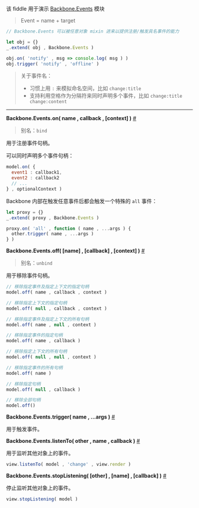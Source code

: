 该 fiddle 用于演示 [Backbone.Events](http://backbonejs.org/#Events) 模块

> Event = name + target

```js
// Backbone.Events 可以被任意对象 mixin 进来以提供注册/触发具名事件的能力

let obj = {}
_.extend( obj , Backbone.Events )

obj.on( 'notify' , msg => console.log( msg ) )
obj.trigger( 'notify' , 'offline' )
```

> 关于事件名：
> - 习惯上用 `:` 来模拟命名空间，比如 `change:title`
> - 支持利用空格作为分隔符来同时声明多个事件，比如 `change:title change:content`

---

__Backbone.Events.on( name , callback , [context] )__ [#](http://backbonejs.org/#Events-on)

> 别名：`bind`

用于注册事件句柄。

可以同时声明多个事件句柄：

```js
model.on( {
  event1 : callback1,
  event2 : callback2
  // ...
} , optionalContext )
```

Backbone 内部在触发任意事件后都会触发一个特殊的 `all` 事件：

```js
let proxy = {}
_.extend( proxy , Backbone.Events )

proxy.on( 'all' , function ( name , ...args ) {
  other.trigger( name , ...args )
} )
```

__Backbone.Events.off( [name] , [callback] , [context] )__ [#](http://backbonejs.org/#Events-off)

> 别名：`unbind`

用于移除事件句柄。

```js
// 移除指定事件及指定上下文的指定句柄
model.off( name , callback , context )

// 移除指定上下文的指定句柄
model.off( null , callback , context )

// 移除指定事件及指定上下文的所有句柄
model.off( name , null , context )

// 移除指定事件的指定句柄
model.off( name , callback )

// 移除指定上下文的所有句柄
model.off( null , null , context )

// 移除指定事件的所有句柄
model.off( name )

// 移除指定句柄
model.off( null , callback )

// 移除全部句柄
model.off()
```

__Backbone.Events.trigger( name , ...args )__ [#](http://backbonejs.org/#Events-trigger)

用于触发事件。

__Backbone.Events.listenTo( other , name , callback )__ [#](http://backbonejs.org/#Events-listenTo)

用于监听其他对象上的事件。

```js
view.listenTo( model , 'change' , view.render )
```

__Backbone.Events.stopListening( [other] , [name] , [callback] )__ [#](http://backbonejs.org/#Events-stopListening)

停止监听其他对象上的事件。

```js
view.stopListening( model )
```
